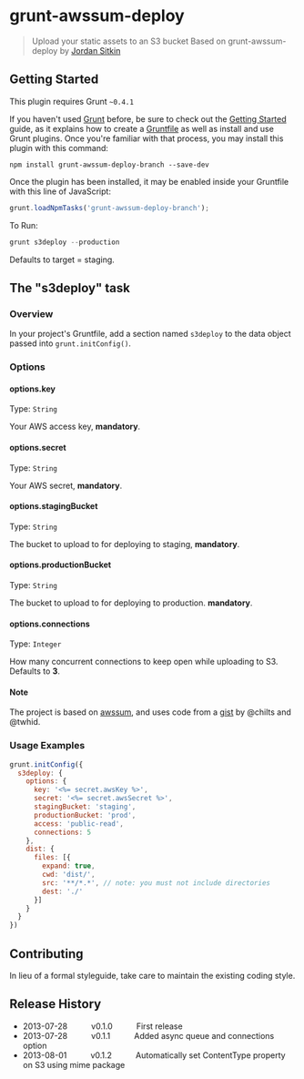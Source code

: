 # grunt-awssum-deploy

> Upload your static assets to an S3 bucket
> Based on grunt-awssum-deploy by [Jordan Sitkin](http://github.com/dustMason)

## Getting Started
This plugin requires Grunt `~0.4.1`

If you haven't used [Grunt](http://gruntjs.com/) before, be sure to check out the [Getting Started](http://gruntjs.com/getting-started) guide, as it explains how to create a [Gruntfile](http://gruntjs.com/sample-gruntfile) as well as install and use Grunt plugins. Once you're familiar with that process, you may install this plugin with this command:

```shell
npm install grunt-awssum-deploy-branch --save-dev
```

Once the plugin has been installed, it may be enabled inside your Gruntfile with this line of JavaScript:

```js
grunt.loadNpmTasks('grunt-awssum-deploy-branch');
```

To Run:
```js
grunt s3deploy --production
```
Defaults to target = staging.

## The "s3deploy" task

### Overview
In your project's Gruntfile, add a section named `s3deploy` to the data object passed into `grunt.initConfig()`.

### Options

#### options.key
Type: `String`

Your AWS access key, **mandatory**.

#### options.secret
Type: `String`

Your AWS secret, **mandatory**.

#### options.stagingBucket
Type: `String`

The bucket to upload to for deploying to staging, **mandatory**.

#### options.productionBucket
Type: `String`

The bucket to upload to for deploying to production. **mandatory**.

#### options.connections
Type: `Integer`

How many concurrent connections to keep open while uploading to S3. Defaults to **3**.

#### Note
The project is based on [awssum](http://awssum.io), and uses code from a [gist](https://gist.github.com/chilts/3687910) by @chilts and @twhid.

### Usage Examples

```js
grunt.initConfig({
  s3deploy: {
    options: {
      key: '<%= secret.awsKey %>',
      secret: '<%= secret.awsSecret %>',
      stagingBucket: 'staging',
      productionBucket: 'prod',      
      access: 'public-read',
      connections: 5
    },
    dist: {
      files: [{
        expand: true,
        cwd: 'dist/',
        src: '**/*.*', // note: you must not include directories
        dest: './'
      }]
    }
  }
})
```

## Contributing
In lieu of a formal styleguide, take care to maintain the existing coding style.

## Release History
* 2013-07-28   v0.1.0   First release
* 2013-07-28   v0.1.1   Added async queue and connections option
* 2013-08-01   v0.1.2   Automatically set ContentType property on S3 using mime package
